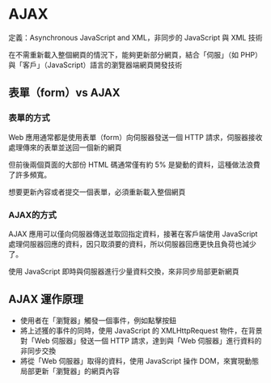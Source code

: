 # AJAX

定義：Asynchronous JavaScript and XML，非同步的 JavaScript 與 XML 技術

在不需重新載入整個網頁的情況下，能夠更新部分網頁，結合「伺服」（如 PHP）與「客戶」（JavaScript）語言的瀏覽器端網頁開發技術

## 表單（form）vs AJAX

### 表單的方式

Web 應用通常都是使用表單（form）向伺服器發送一個 HTTP 請求，伺服器接收處理傳來的表單並送回一個新的網頁

但前後兩個頁面的大部份 HTML 碼通常僅有約 5% 是變動的資料，這種做法浪費了許多頻寬。

想要更新內容或者提交一個表單，必須重新載入整個網頁

### AJAX的方式

AJAX 應用可以僅向伺服器傳送並取回指定資料，接著在客戶端使用 JavaScript 處理伺服器回應的資料，因只取須要的資料，所以伺服器回應更快且負荷也減少了。

使用 JavaScript 即時與伺服器進行少量資料交換，來非同步局部更新網頁

## AJAX 運作原理
- 使用者在「瀏覽器」觸發一個事件，例如點擊按鈕
- 將上述獲的事件的同時，使用 JavaScript 的 XMLHttpRequest 物件，在背景對「Web 伺服器」發送一個 HTTP 請求，達到與「Web 伺服器」進行資料的非同步交換
- 將從「Web 伺服器」取得的資料，使用 JavaScript 操作 DOM，來實現動態局部更新「瀏覽器」的網頁內容
